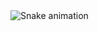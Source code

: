 <img src="https://raw.githubusercontent.com/kudras3r/kudras3r/output/snake.svg" alt="Snake animation" />

###
